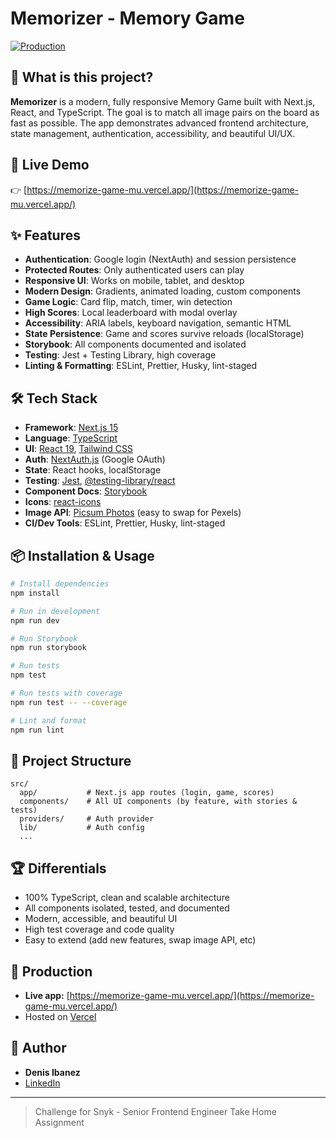 # Memorizer - Memory Game

[![Production](https://img.shields.io/badge/Live%20App-memorize--game--mu.vercel.app-blue?style=flat-square&logo=vercel)](https://memorize-game-mu.vercel.app/)

## 🧠 What is this project?

**Memorizer** is a modern, fully responsive Memory Game built with Next.js, React, and TypeScript. The goal is to match all image pairs on the board as fast as possible. The app demonstrates advanced frontend architecture, state management, authentication, accessibility, and beautiful UI/UX.

## 🚀 Live Demo

👉 [https://memorize-game-mu.vercel.app/](https://memorize-game-mu.vercel.app/)

## ✨ Features

- **Authentication**: Google login (NextAuth) and session persistence
- **Protected Routes**: Only authenticated users can play
- **Responsive UI**: Works on mobile, tablet, and desktop
- **Modern Design**: Gradients, animated loading, custom components
- **Game Logic**: Card flip, match, timer, win detection
- **High Scores**: Local leaderboard with modal overlay
- **Accessibility**: ARIA labels, keyboard navigation, semantic HTML
- **State Persistence**: Game and scores survive reloads (localStorage)
- **Storybook**: All components documented and isolated
- **Testing**: Jest + Testing Library, high coverage
- **Linting & Formatting**: ESLint, Prettier, Husky, lint-staged

## 🛠️ Tech Stack

- **Framework**: [Next.js 15](https://nextjs.org/)
- **Language**: [TypeScript](https://www.typescriptlang.org/)
- **UI**: [React 19](https://react.dev/), [Tailwind CSS](https://tailwindcss.com/)
- **Auth**: [NextAuth.js](https://next-auth.js.org/) (Google OAuth)
- **State**: React hooks, localStorage
- **Testing**: [Jest](https://jestjs.io/), [@testing-library/react](https://testing-library.com/)
- **Component Docs**: [Storybook](https://storybook.js.org/)
- **Icons**: [react-icons](https://react-icons.github.io/react-icons/)
- **Image API**: [Picsum Photos](https://picsum.photos/) (easy to swap for Pexels)
- **CI/Dev Tools**: ESLint, Prettier, Husky, lint-staged

## 📦 Installation & Usage

```bash
# Install dependencies
npm install

# Run in development
npm run dev

# Run Storybook
npm run storybook

# Run tests
npm test

# Run tests with coverage
npm run test -- --coverage

# Lint and format
npm run lint
```

## 🧩 Project Structure

```
src/
  app/           # Next.js app routes (login, game, scores)
  components/    # All UI components (by feature, with stories & tests)
  providers/     # Auth provider
  lib/           # Auth config
  ...
```

## 🏆 Differentials

- 100% TypeScript, clean and scalable architecture
- All components isolated, tested, and documented
- Modern, accessible, and beautiful UI
- High test coverage and code quality
- Easy to extend (add new features, swap image API, etc)

## 📲 Production

- **Live app:** [https://memorize-game-mu.vercel.app/](https://memorize-game-mu.vercel.app/)
- Hosted on [Vercel](https://vercel.com/)

## 👤 Author

- **Denis Ibanez**
- [LinkedIn]([https://www.linkedin.com/](https://www.linkedin.com/in/denis-ibanez/))

---

> Challenge for Snyk - Senior Frontend Engineer Take Home Assignment
